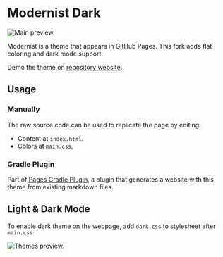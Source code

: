 # Modernist Dark

![Main preview.](https://github.com/hendraanggrian/modernist-dark/raw/assets/preview_main.png)

Modernist is a theme that appears in GitHub Pages. This fork adds flat coloring
and dark mode support.

Demo the theme on [repository website](http://hendraanggrian.com/modernist-dark/).

## Usage

### Manually

The raw source code can be used to replicate the page by editing:

- Content at `index.html`.
- Colors at `main.css`.

### Gradle Plugin

Part of [Pages Gradle Plugin](https://github.com/hendraanggrian/pages-gradle-plugin/),
a plugin that generates a website with this theme from existing markdown files.

## Light & Dark Mode

To enable dark theme on the webpage, add `dark.css` to stylesheet
after `main.css`

![Themes preview.](https://github.com/hendraanggrian/modernist-dark/raw/assets/preview_themes.png)
